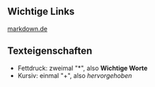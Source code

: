 ## Wichtige Links

[markdown.de](https://markdown.de)

## Texteigenschaften
- Fettdruck: zweimal "*", also **Wichtige Worte**
- Kursiv: einmal "+", also *hervorgehoben*
